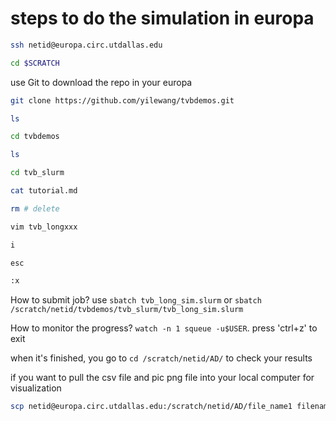 # steps to do the simulation in europa

```bash
ssh netid@europa.circ.utdallas.edu

cd $SCRATCH
```


use Git to download the repo in your europa

```bash
git clone https://github.com/yilewang/tvbdemos.git

ls

cd tvbdemos

ls

cd tvb_slurm

cat tutorial.md

rm # delete

vim tvb_longxxx

i

esc 

:x

```

<!-- 
we need to use conda to create a new environment
```python
# create a conda environment
# if conda not found: 
# ml load miniconda

conda create -n tvbenv -c conda-forge python=3.8 tvb-library tvb-data pandas numpy matplotlib
```

If you want to activate the env, just `source activate tvbenv` -->

How to submit job? use `sbatch tvb_long_sim.slurm` or `sbatch /scratch/netid/tvbdemos/tvb_slurm/tvb_long_sim.slurm`

How to monitor the progress? `watch -n 1 squeue -u$USER`. press 'ctrl+z' to exit

when it's finished, you go to `cd /scratch/netid/AD/` to check your results

if you want to pull the csv file and pic png file into your local computer for visualization

```bash
scp netid@europa.circ.utdallas.edu:/scratch/netid/AD/file_name1 filename2 /home/Username/Desktop
```
